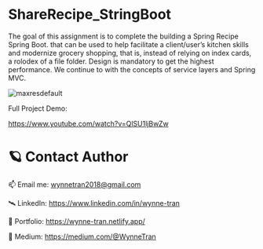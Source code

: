 # ShareRecipe_StringBoot

The goal of this assignment is to complete the building a Spring Recipe Spring Boot.
that can be used to help facilitate a client/user’s kitchen skills and modernize grocery shopping,
that is, instead of relying on index cards, a rolodex of a file folder.
Design is mandatory to get the highest performance.
We continue to with the concepts of service layers and Spring MVC.

![maxresdefault](https://user-images.githubusercontent.com/63073395/207469340-e4b0d545-1ee4-4dc2-9fe6-4c4347104e68.jpg)



Full Project Demo: 

https://www.youtube.com/watch?v=QlSU1ljBwZw

              
# 🪐 Contact Author

📫 Email me: wynnetran2018@gmail.com

🛰 LinkedIn: https://www.linkedin.com/in/wynne-tran

🌈 Portfolio: https://wynne-tran.netlify.app/

📝 Medium: https://medium.com/@WynneTran
